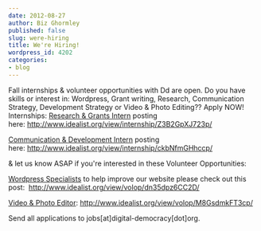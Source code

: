 ```yaml
---
date: 2012-08-27
author: Biz Ghormley
published: false
slug: were-hiring
title: We're Hiring!
wordpress_id: 4202
categories:
- blog
---
```


Fall internships & volunteer opportunities with Dd are open. Do you have skills or interest in: Wordpress, Grant writing, Research, Communication Strategy, Development Strategy or Video & Photo Editing?? Apply NOW!
Internships:
[Research & Grants Intern](http://www.idealist.org/view/internship/Z3B2GpXJ723p/) posting here: http://www.idealist.org/view/internship/Z3B2GpXJ723p/

[Communication & Development Intern]( http://www.idealist.org/view/internship/ckbNfmGHhccp/) posting here: http://www.idealist.org/view/internship/ckbNfmGHhccp/

& let us know ASAP if you're interested in these Volunteer Opportunities:

[Wordpress Specialists]( http://www.idealist.org/view/volop/dn35dpz6CC2D/) to help improve our website please check out this post:  http://www.idealist.org/view/volop/dn35dpz6CC2D/

[Video & Photo Editor](http://www.idealist.org/view/volop/M8GsdmkFT3cp/): http://www.idealist.org/view/volop/M8GsdmkFT3cp/

Send all applications to jobs[at]digital-democracy[dot]org.
